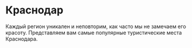 # Краснодар

Каждый регион уникален и неповторим, как часто мы не замечаем его красоту.
Представляем вам самые популярные туристические места Краснодара.